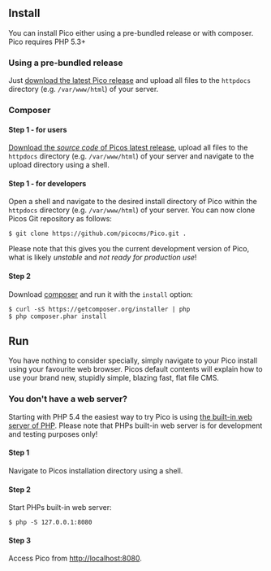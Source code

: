 ---
---

## Install

You can install Pico either using a pre-bundled release or with composer. Pico requires PHP 5.3+

### Using a pre-bundled release

Just [download the latest Pico release][LatestRelease] and upload all files to the `httpdocs` directory (e.g. `/var/www/html`) of your server.

### Composer

#### Step 1 - for users
[Download the *source code* of Picos latest release][LatestRelease], upload all files to the `httpdocs` directory (e.g. `/var/www/html`) of your server and navigate to the upload directory using a shell.

#### Step 1 - for developers
Open a shell and navigate to the desired install directory of Pico within the `httpdocs` directory (e.g. `/var/www/html`) of your server. You can now clone Picos Git repository as follows:
```shell
$ git clone https://github.com/picocms/Pico.git .
```
Please note that this gives you the current development version of Pico, what is likely *unstable* and *not ready for production use*!

#### Step 2
Download [composer][] and run it with the `install` option:
```shell
$ curl -sS https://getcomposer.org/installer | php
$ php composer.phar install
```

## Run

You have nothing to consider specially, simply navigate to your Pico install using your favourite web browser. Picos default contents will explain how to use your brand new, stupidly simple, blazing fast, flat file CMS.

### You don't have a web server?

Starting with PHP 5.4 the easiest way to try Pico is using [the built-in web server of PHP][PHPServer]. Please note that PHPs built-in web server is for development and testing purposes only!

#### Step 1
Navigate to Picos installation directory using a shell.

#### Step 2
Start PHPs built-in web server:
```shell
$ php -S 127.0.0.1:8080
```

#### Step 3
Access Pico from <http://localhost:8080>.

[LatestRelease]: https://github.com/picocms/Pico/releases/latest
[composer]: https://getcomposer.org/
[PHPServer]: http://php.net/manual/en/features.commandline.webserver.php
